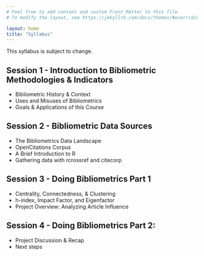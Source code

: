 ```yaml
---
# Feel free to add content and custom Front Matter to this file.
# To modify the layout, see https://jekyllrb.com/docs/themes/#overriding-theme-defaults

layout: home
title: "Syllabus"
---
```


This syllabus is subject to change.

## Session 1 - Introduction to Bibliometric Methodologies & Indicators

- Bibliometric History & Context
- Uses and Misuses of Bibliometrics
- Goals & Applications of this Course

## Session 2 - Bibliometric Data Sources

- The Bibliometrics Data Landscape
- OpenCitations Corpus
- A Brief Introduction to R
- Gathering data with rcrossref and citecorp

## Session 3 - Doing Bibliometrics Part 1

- Centrality, Connectedness, & Clustering
- h-index, Impact Factor, and Eigenfactor
- Project Overview: Analyzing Article Influence


## Session 4 - Doing Bibliometrics Part 2: 

- Project Discussion & Recap
- Next steps
